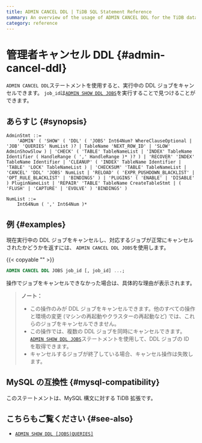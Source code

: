 ```yaml
---
title: ADMIN CANCEL DDL | TiDB SQL Statement Reference
summary: An overview of the usage of ADMIN CANCEL DDL for the TiDB database.
category: reference
---
```


# 管理者キャンセル DDL {#admin-cancel-ddl}

`ADMIN CANCEL DDL`ステートメントを使用すると、実行中の DDL ジョブをキャンセルできます。 `job_id`は[`ADMIN SHOW DDL JOBS`](/sql-statements/sql-statement-admin-show-ddl.md)を実行することで見つけることができます。

## あらすじ {#synopsis}

```ebnf+diagram
AdminStmt ::=
    'ADMIN' ( 'SHOW' ( 'DDL' ( 'JOBS' Int64Num? WhereClauseOptional | 'JOB' 'QUERIES' NumList )? | TableName 'NEXT_ROW_ID' | 'SLOW' AdminShowSlow ) | 'CHECK' ( 'TABLE' TableNameList | 'INDEX' TableName Identifier ( HandleRange ( ',' HandleRange )* )? ) | 'RECOVER' 'INDEX' TableName Identifier | 'CLEANUP' ( 'INDEX' TableName Identifier | 'TABLE' 'LOCK' TableNameList ) | 'CHECKSUM' 'TABLE' TableNameList | 'CANCEL' 'DDL' 'JOBS' NumList | 'RELOAD' ( 'EXPR_PUSHDOWN_BLACKLIST' | 'OPT_RULE_BLACKLIST' | 'BINDINGS' ) | 'PLUGINS' ( 'ENABLE' | 'DISABLE' ) PluginNameList | 'REPAIR' 'TABLE' TableName CreateTableStmt | ( 'FLUSH' | 'CAPTURE' | 'EVOLVE' ) 'BINDINGS' )

NumList ::=
    Int64Num ( ',' Int64Num )*
```

## 例 {#examples}

現在実行中の DDL ジョブをキャンセルし、対応するジョブが正常にキャンセルされたかどうかを返すには、 `ADMIN CANCEL DDL JOBS`を使用します。

{{< copyable "" >}}

```sql
ADMIN CANCEL DDL JOBS job_id [, job_id] ...;
```

操作でジョブをキャンセルできなかった場合は、具体的な理由が表示されます。

> **ノート：**
>
> -   この操作のみが DDL ジョブをキャンセルできます。他のすべての操作と環境の変更 (マシンの再起動やクラスターの再起動など) では、これらのジョブをキャンセルできません。
> -   この操作では、複数の DDL ジョブを同時にキャンセルできます。 [`ADMIN SHOW DDL JOBS`](/sql-statements/sql-statement-admin-show-ddl.md)ステートメントを使用して、DDL ジョブの ID を取得できます。
> -   キャンセルするジョブが終了している場合、キャンセル操作は失敗します。

## MySQL の互換性 {#mysql-compatibility}

このステートメントは、MySQL 構文に対する TiDB 拡張です。

## こちらもご覧ください {#see-also}

-   [`ADMIN SHOW DDL [JOBS|QUERIES]`](/sql-statements/sql-statement-admin-show-ddl.md)
